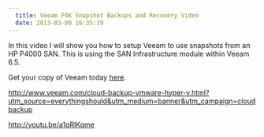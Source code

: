 ```yaml
---
  title: Veeam P4K Snapshot Backups and Recovery Video
  date: 2013-03-08 16:35:19
---
```


In this video I will show you how to setup Veeam to use snapshots from
an HP P4000 SAN. This is using the SAN Infrastructure module within
Veeam 6.5.

Get your copy of Veeam today [here](http://www.veeam.com/cloud-backup-vmware-hyper-v.html?utm_source=everythingshould&utm_medium=banner&utm_campaign=cloudbackup "http\://www.veeam.com/cloud-backup-vmware-hyper-v.html?utm_source=everythingshould&utm_medium=banner&utm_campaign=cloudbackup").

<http://www.veeam.com/cloud-backup-vmware-hyper-v.html?utm_source=everythingshould&utm_medium=banner&utm_campaign=cloudbackup>

<http://youtu.be/a1qRlKqme>
